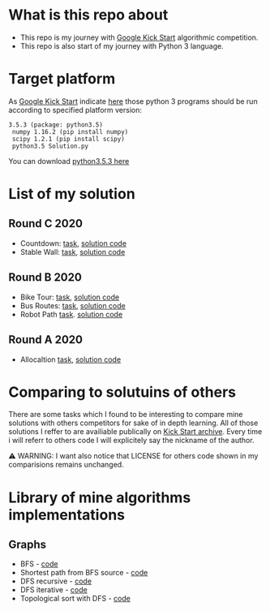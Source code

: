 # What is this repo about

- This repo is my journey with [Google Kick Start](https://codingcompetitions.withgoogle.com/kickstart) algorithmic competition.
- This repo is also start of my journey with Python 3 language.

# Target platform

As [Google Kick Start](https://codingcompetitions.withgoogle.com/kickstart) indicate [here](https://codingcompetitions.withgoogle.com/kickstart/faq#what-are-the-stack-size-limits) those python 3 programs should be run according to specified platform version:

```
3.5.3 (package: python3.5)
 numpy 1.16.2 (pip install numpy)
 scipy 1.2.1 (pip install scipy)
 python3.5 Solution.py
```
You can download [python3.5.3 here](https://www.python.org/downloads/release/python-353/)

# List of my solution

## Round C 2020

- Countdown: [task](https://codingcompetitions.withgoogle.com/kickstart/round/000000000019ff43/00000000003380d2), [solution code](https://github.com/hubert-wojtowicz/google-kick-start-competition/blob/master/2020-round-c/countdown-5pts-7pts/cuntdown.py)
- Stable Wall: [task](https://codingcompetitions.withgoogle.com/kickstart/round/000000000019ff43/00000000003379bb), [solution code](https://github.com/hubert-wojtowicz/google-kick-start-competition/blob/master/2020-round-c/stable-wall-8pts-13pts/stable-wall.py)

## Round B 2020

- Bike Tour: [task](https://codingcompetitions.withgoogle.com/kickstart/round/000000000019ffc8/00000000002d82e6), [solution code](https://github.com/hubert-wojtowicz/google-kick-start-competition/blob/master/2020-round-b/bike-tour-5pts-7pts/bike-tour-5pts-7pts.py)
- Bus Routes: [task](https://codingcompetitions.withgoogle.com/kickstart/round/000000000019ffc8/00000000002d83bf), [solution code](https://github.com/hubert-wojtowicz/google-kick-start-competition/blob/master/2020-round-b/bus-routes-10pts-13pts/bus-routes-10pts-13pts.py)
- Robot Path [task](https://codingcompetitions.withgoogle.com/kickstart/round/000000000019ffc8/00000000002d83dc). [solution code](https://github.com/hubert-wojtowicz/google-kick-start-competition/blob/master/2020-round-b/robot-path-decoding-11pts-16pts/robot-path-decoding.py)

## Round A 2020

- Allocaltion [task](https://codingcompetitions.withgoogle.com/kickstart/round/000000000019ffc7/00000000001d3f56), [solution code](https://github.com/hubert-wojtowicz/google-kick-start-competition/blob/master/2020-round-a/allocation-5pts-7pts/allocation.py)


# Comparing to solutuins of others

There are some tasks which I found to be interesting to compare mine solutions with others competitors for sake of in depth learning.
All of those solutions I reffer to are availiable publically on [Kick Start archive](https://codingcompetitions.withgoogle.com/kickstart/archive).
Every time i will referr to others code I will explicitely say the nickname of the author. 

⚠️ WARNING: I want also notice that LICENSE for others code shown in my comparisions remains unchanged.

# Library of mine algorithms implementations

## Graphs
 - BFS - [code](https://github.com/hubert-wojtowicz/google-kick-start-notebook/blob/master/helpers/graphs/bfs.py)
 - Shortest path from BFS source - [code](https://github.com/hubert-wojtowicz/google-kick-start-notebook/blob/master/helpers/graphs/bfs.py)
 - DFS recursive - [code](https://github.com/hubert-wojtowicz/google-kick-start-notebook/blob/master/helpers/graphs/dfs-recursion.py)
 - DFS iterative - [code](https://github.com/hubert-wojtowicz/google-kick-start-notebook/blob/master/helpers/graphs/dfs-iterative.py)
 - Topological sort with DFS - [code](https://github.com/hubert-wojtowicz/google-kick-start-notebook/blob/master/helpers/graphs/topological-sort.py)